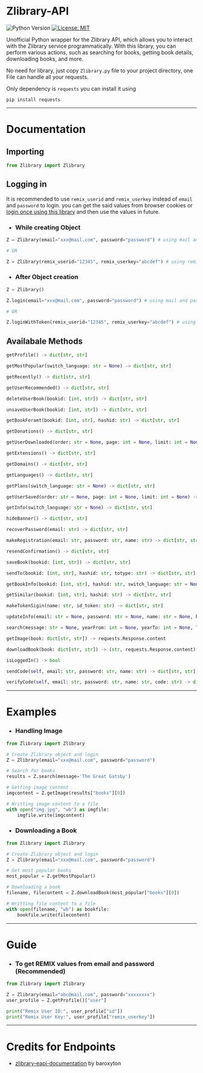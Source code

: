 # Zlibrary-API

![Python Version](https://img.shields.io/badge/python-3.6%20%7C%203.7%20%7C%203.8%20%7C%203.9%20%7C%203.10%20%7C%203.11-blue)
[![License: MIT](https://img.shields.io/badge/License-MIT-yellow.svg)](https://opensource.org/licenses/MIT)

Unofficial Python wrapper for the Zlibrary API, which allows you to interact with the Zlibrary service programmatically. With this library, you can perform various actions, such as searching for books, getting book details, downloading books, and more.

No need for library, just copy ```Zlibrary.py``` file to your project directory, one File can handle all your requests.

Only dependency is ```requests``` you can install it using 

```
pip install requests
```

---

# Documentation

## Importing

```python
from Zlibrary import Zlibrary
```

## Logging in

It is recommended to use `remix_userid` and `remix_userkey` instead of `email` and `password` to login. you can get the said values from browser cookies or [login once using this library](#Guide) and then use the values in future.

* ### While creating Object

```python
Z = Zlibrary(email="xxx@mail.com", password="password") # using mail and password

# OR

Z = Zlibrary(remix_userid="12345", remix_userkey="abcdef") # using remix id and keys
```

* ### After Object creation

```python
Z = Zlibrary()

Z.login(email="xxx@mail.com", password="password") # using mail and password

# OR

Z.loginWithToken(remix_userid="12345", remix_userkey="abcdef") # using remix id and keys
```

## Availabale Methods

```python
getProfile() -> dict[str, str]

getMostPopular(switch_language: str = None) -> dict[str, str]

getRecently() -> dict[str, str]

getUserRecommended() -> dict[str, str]

deleteUserBook(bookid: [int, str]) -> dict[str, str]

unsaveUserBook(bookid: [int, str]) -> dict[str, str]

getBookForamt(bookid: [int, str], hashid: str) -> dict[str, str]

getDonations() -> dict[str, str]

getUserDownloaded(order: str = None, page: int = None, limit: int = None) -> dict[str, str]

getExtensions() -> dict[str, str]

getDomains() -> dict[str, str]

getLanguages() -> dict[str, str]

getPlans(switch_language: str = None) -> dict[str, str]

getUserSaved(order: str = None, page: int = None, limit: int = None) -> dict[str, str]

getInfo(switch_language: str = None) -> dict[str, str]

hideBanner() -> dict[str, str]

recoverPassword(email: str) -> dict[str, str]

makeRegistration(email: str, password: str, name: str) -> dict[str, str]

resendConfirmation() -> dict[str, str]

saveBook(bookid: [int, str]) -> dict[str, str]

sendTo(bookid: [int, str], hashid: str, totype: str) -> dict[str, str]

getBookInfo(bookid: [int, str], hashid: str, switch_language: str = None) -> dict[str, str]

getSimilar(bookid: [int, str], hashid: str) -> dict[str, str]

makeTokenSigin(name: str, id_token: str) -> dict[str, str]

updateInfo(email: str = None, password: str = None, name: str = None, kindle_email: str = None) -> dict[str, str]

search(message: str = None, yearFrom: int = None, yearTo: int = None, languages: str = None, extensions: str = None, order: str = None, page: int = None, limit: int = None) -> dict[str, str]

getImage(book: dict[str, str]) -> requests.Response.content

downloadBook(book: dict[str, str]) -> (str, requests.Response.content)

isLoggedIn() -> bool

sendCode(self, email: str, password: str, name: str) -> dict[str, str]

verifyCode(self, email: str, password: str, name: str, code: str) -> dict[str, str]
```

---

# Examples

* ### Handling Image

```python
from Zlibrary import Zlibrary

# Create Zlibrary object and login
Z = Zlibrary(email="xxx@mail.com", password="password")

# Search for books
results = Z.search(message='The Great Gatsby')

# Getting image content
imgcontent = Z.getImage(results["books"][0])

# Writting image content to a file
with open("img.jpg", "wb") as imgfile:
    imgfile.write(imgcontent)
```

* ### Downloading a Book

```python
from Zlibrary import Zlibrary

# Create Zlibrary object and login
Z = Zlibrary(email="xxx@mail.com", password="password")

# Get most popular books
most_popular = Z.getMostPopular()

# Downloading a book
filename, filecontent = Z.downloadBook(most_popular["books"][0])

# Writting file content to a file
with open(filename, "wb") as bookfile:
    bookfile.write(filecontent)
```

---

# Guide

* ### To get REMIX values from email and password (Recommended)

```python
from Zlibrary import Zlibrary

Z = Zlibrary(email="abc@mail.com", password="xxxxxxxx")
user_profile = Z.getProfile()["user"]

print("Remix User ID:", user_profile["id"])
print("Remix User Key:", user_profile["remix_userkey"])
```

---

# Credits for Endpoints

* [zlibrary-eapi-documentation](https://github.com/baroxyton/zlibrary-eapi-documentation) by baroxyton
